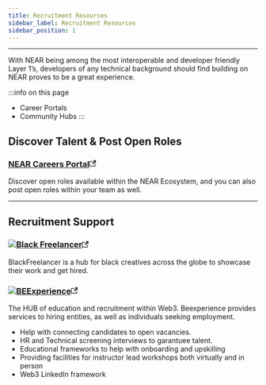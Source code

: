 ```yaml
---
title: Recruitment Resources
sidebar_label: Recruitment Resources
sidebar_position: 1
---
```


---

With NEAR being among the most interoperable and developer friendly Layer 1’s, developers of any technical background should find building on NEAR proves to be a great experience.

:::info on this page
* Career Portals
* Community Hubs
:::


## Discover Talent & Post Open Roles 


### [NEAR Careers Portal](https://careers.near.org/jobs)<svg width="13.5" height="13.5" aria-hidden="true" viewBox="0 0 24 24" class="link__logo iconExternalLink_node_modules-@docusaurus-theme-classic-lib-next-theme-IconExternalLink-styles-module"><path fill="currentColor" d="M21 13v10h-21v-19h12v2h-10v15h17v-8h2zm3-12h-10.988l4.035 4-6.977 7.07 2.828 2.828 6.977-7.07 4.125 4.172v-11z"></path></svg>

Discover open roles available within the NEAR Ecosystem, and you can also post open roles within your team as well.

---

## Recruitment Support


### [![Black Freelancer](@site/static/img/logo_blackfreelancer.svg)](https://www.blackfreelancer.com/)<svg width="13.5" height="13.5" aria-hidden="true" viewBox="0 0 24 24" class="link__logo iconExternalLink_node_modules-@docusaurus-theme-classic-lib-next-theme-IconExternalLink-styles-module"><path fill="currentColor" d="M21 13v10h-21v-19h12v2h-10v15h17v-8h2zm3-12h-10.988l4.035 4-6.977 7.07 2.828 2.828 6.977-7.07 4.125 4.172v-11z"></path></svg>

BlackFreelancer is a hub for black creatives across the globe to showcase their work and get hired.

### [![BEExperience](@site/static/img/logo_beexperience.svg)](https://beexperience.io/)<svg width="13.5" height="13.5" aria-hidden="true" viewBox="0 0 24 24" class="link__logo iconExternalLink_node_modules-@docusaurus-theme-classic-lib-next-theme-IconExternalLink-styles-module"><path fill="currentColor" d="M21 13v10h-21v-19h12v2h-10v15h17v-8h2zm3-12h-10.988l4.035 4-6.977 7.07 2.828 2.828 6.977-7.07 4.125 4.172v-11z"></path></svg>

The HUB of education and recruitment within Web3. Beexperience provides services to hiring entities, as well as individuals seeking employment.

* Help with connecting candidates to open vacancies.
* HR and Technical screening interviews to garantuee talent.
* Educational frameworks to help with onboarding and upskilling
* Providing facilities for instructor lead workshops both virtually and in person 
* Web3 LinkedIn framework

<!-- ### [![NEAR Week](@site/static/img/logo_nearweek.svg)](https://nearweek.com/)<svg width="13.5" height="13.5" aria-hidden="true" viewBox="0 0 24 24" class="link__logo iconExternalLink_node_modules-@docusaurus-theme-classic-lib-next-theme-IconExternalLink-styles-module"><path fill="currentColor" d="M21 13v10h-21v-19h12v2h-10v15h17v-8h2zm3-12h-10.988l4.035 4-6.977 7.07 2.828 2.828 6.977-7.07 4.125 4.172v-11z"></path></svg>

Community-driven newsletter. It covers anything and everything within the NEAR Ecosystem. If you're looking for an extra dose of NEAR-focused news, look no further. -->
